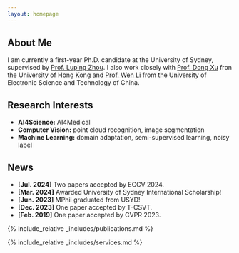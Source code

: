 ```yaml
---
layout: homepage
---
```


## About Me

I am currently a first-year Ph.D. candidate at the University of Sydney, supervised by [Prof. Luping Zhou](https://sites.google.com/view/lupingzhou/home). I also work closely with [Prof. Dong Xu](https://www.cs.hku.hk/people/academic-staff/dongxu) fron the University of Hong Kong and [Prof. Wen Li](https://wenli-vision.github.io/) from the University of Electronic Science and Technology of China. 

## Research Interests

- **AI4Science:** AI4Medical
- **Computer Vision:** point cloud recognition, image segmentation
- **Machine Learning:** domain adaptation, semi-supervised learning, noisy label

## News

- **[Jul. 2024]** Two papers accepted by ECCV 2024.
- **[Mar. 2024]** Awarded University of Sydney International Scholarship!
- **[Jun. 2023]** MPhil graduated from USYD!
- **[Dec. 2023]** One paper accepted by T-CSVT.
- **[Feb. 2019]** One paper accepted by CVPR 2023.

{% include_relative _includes/publications.md %}

{% include_relative _includes/services.md %}
